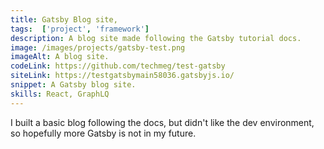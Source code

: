```yaml
---
title: Gatsby Blog site,
tags:  ['project', 'framework']
description: A blog site made following the Gatsby tutorial docs.
image: /images/projects/gatsby-test.png
imageAlt: A blog site.
codeLink: https://github.com/techmeg/test-gatsby
siteLink: https://testgatsbymain58036.gatsbyjs.io/
snippet: A Gatsby blog site.
skills: React, GraphLQ
---
```

I built a basic blog following the docs, but didn't like the dev environment, so hopefully more Gatsby is not in my future.